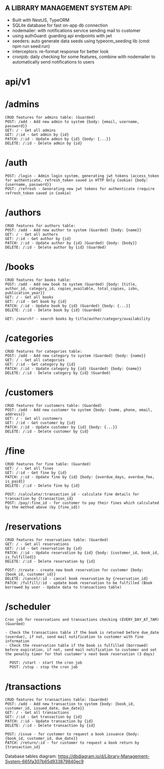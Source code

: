 ## A LIBRARY MANAGEMENT SYSTEM API:

- Built with NestJS, TypeORM
- SQLite database for fast on-app db connection
- nodemailer: with notifications service sending mail to customer
- using authGuard: guarding api endpoints with jwt
- seeders: auto generate data seeds using typeorm_seeding lib (cmd: npm run seed:run)
- interceptors: re-format response for better look
- cronjob: daily checking for some features, combine with nodemailer to automatically send notifications to users

# api/v1

# /admins

    CRUD features for admins table: (Guarded)
    POST: /add - Add new admin to system {body: {email, username, password}}
    GET: / - Get all admins
    GET: /:id - Get admin by {id}
    PATCH: /:id - Update admin by {id} {body: {...}}
    DELETE: /:id - Delete admin by {id}

# /auth

    POST: /login - Admin login system, generating jwt tokens (access_token for authenticate, refresh_token saved in HTTP Only Cookie) {body: {username, password}}
    POST: /refresh - Generating new jwt tokens for authenticate (require refresh_token saved in Cookie)

# /authors

    CRUD features for authors table:
    POST: /add - Add new author to system (Guarded) {body: {name}}
    GET: / - Get all authors
    GET: /:id - Get author by {id}
    PATCH: /:id - Update author by {id} (Guarded) {body: {body}}
    DELETE: /:id - Delete author by {id} (Guarded)

# /books

    CRUD features for books table:
    POST: /add - Add new book to system (Guarded) {body: {title, author_id, category_id, copies_available, total_copies, isbn, publication_year}}
    GET: / - Get all books
    GET: /:id - Get book by {id}
    PATCH: /:id - Update book by {id} (Guarded) {body: {...}}
    DELETE: /:id - Delete book by {id} (Guarded)

    GET: /search? - search books by title/author/category/availability

# /categories

    CRUD features for categories table:
    POST: /add - Add new category to system (Guarded) {body: {name}}
    GET: / - Get all categories
    GET: /:id - Get category by {id}
    PATCH: /:id - Update category by {id} (Guarded) {body: {name}}
    DELETE: /:id - Delete category by {id} (Guarded)

# /customers

    CRUD features for customers table: (Guarded)
    POST: /add - Add new customer to system {body: {name, phone, email, address}}
    GET: / - Get all customers
    GET: /:id - Get customer by {id}
    PATCH: /:id - Update customer by {id} {body: {...}}
    DELETE: /:id - Delete customer by {id}

# /fine

    CRUD features for fine table: (Guarded)
    GET: / - Get all fines
    GET: /:id - Get fine by {id}
    PATCH: /:id - Update fine by {id} {body: {overdue_days, overdue_fee, is_paid}}
    DELETE: /:id - Delete fine by {id}

    POST: /calculate/:transaction_id - calculate fine details for transaction by {transaction_id}
    POST: /pay/:fine_id - for customer to pay their fines which calculated by the method above (by {fine_id})

# /reservations

    CRUD features for reservations table: (Guarded)
    GET: / - Get all reservations
    GET: /:id - Get reservation by {id}
    PATCH: /:id - Update reservation by {id} {body: {customer_id, book_id, is_fulfilled}}
    DELETE: /:id - Delete reservation by {id}

    POST: /create - create new book reservation for customer {body: {book_id, customer_id}}
    DELETE: /cancel/:id - cancel book reservation by {reservation_id}
    PATCH: /fulfill/:id - update book reservation to be fulfilled (Book borrowed by user - Update data to transactions table)

# /scheduler

    Cron job for reservations and transactions checking (EVERY_DAY_AT_7AM) (Guarded)

    - Check the transactions table if the book is returned before due_date (overdue), if not, send mail notification to customer with fine information
    - Check the reservation table if the book is fulfilled (borrowed) before expiration, if not, send mail notification to customer and set the penalty timer for that customer's next book reservation (3 days)

      POST: /start - start the cron job
      POST: /stop - stop the cron job

# /transactions

    CRUD features for transactions table: (Guarded)
    POST: /add - Add new transaction to system {body: {book_id, customer_id, issued_date, due_date}}
    GET: / - Get all transactions
    GET: /:id - Get transaction by {id}
    PATCH: /:id - Update transaction by {id}
    DELETE: /:id - Delete transaction by {id}

    POST: /issue - for customer to request a book issuance {body: {book_id, customer_id, due_date}}
    PATCH: /return/:id - for customer to request a book return by {transaction_id}

Database tables diagram: https://dbdiagram.io/d/Library-Management-System-665fa307b65d933879840ec9
